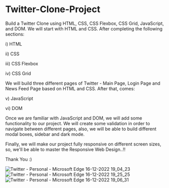 # Twitter-Clone-Project
Build a Twitter Clone using HTML, CSS, CSS Flexbox, CSS Grid, JavaScript, and DOM.
We will start with HTML and CSS. After completing the following sections:

 i) HTML 

 ii) CSS 

 iii) CSS Flexbox

 iv) CSS Grid

We will build three different pages of Twitter - Main Page, Login Page and News Feed Page based on HTML and CSS. After that, comes:

 v) JavaScript 
 
 vi) DOM 

Once we are familiar with JavaScript and DOM, we will add some functionality to our project. We will create some validation in order to navigate between different pages, also, we will be able to build different modal boxes, sidebar and dark mode.

Finally, we will make our project fully responsive on different screen sizes, so, we'll be able to master the Responsive Web Design..!!

Thank You :)

![Twitter - Personal - Microsoft​ Edge 16-12-2022 19_04_23](https://user-images.githubusercontent.com/113299947/208110533-d8e8deaf-ad7a-4337-b986-33ba81d0fe33.png)
![Twitter - Personal - Microsoft​ Edge 16-12-2022 19_25_25](https://user-images.githubusercontent.com/113299947/208113699-36844717-7237-44d6-85d9-0f7649cfb3a6.png)
![Twitter - Personal - Microsoft​ Edge 16-12-2022 19_06_31](https://user-images.githubusercontent.com/113299947/208110758-01e5a94b-88b3-4936-98d2-1378068e3d05.png)
